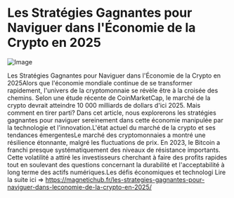 # Les Stratégies Gagnantes pour Naviguer dans l'Économie de la Crypto en 2025

![Image](https://images.pexels.com/photos/730547/pexels-photo-730547.jpeg?auto=compress&cs=tinysrgb&h=650&w=940)

Les Stratégies Gagnantes pour Naviguer dans l'Économie de la Crypto en 2025Alors que l'économie mondiale continue de se transformer rapidement, l'univers de la cryptomonnaie se révèle être à la croisée des chemins. Selon une étude récente de CoinMarketCap, le marché de la crypto devrait atteindre 10 000 milliards de dollars d'ici 2025. Mais comment en tirer parti? Dans cet article, nous explorerons les stratégies gagnantes pour naviguer sereinement dans cette économie manipulée par la technologie et l'innovation.L'état actuel du marché de la crypto et ses tendances émergentesLe marché des cryptomonnaies a montré une résilience étonnante, malgré les fluctuations de prix. En 2023, le Bitcoin a franchi presque systématiquement des niveaux de résistance importants. Cette volatilité a attiré les investisseurs cherchant à faire des profits rapides tout en soulevant des questions concernant la durabilité et l'acceptabilité à long terme des actifs numériques.Les défis économiques et technologi Lire la suite ici => https://magnetichub.fr/les-strategies-gagnantes-pour-naviguer-dans-leconomie-de-la-crypto-en-2025/
